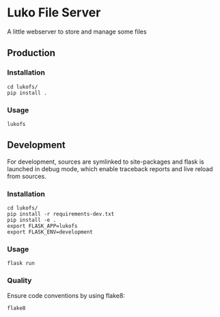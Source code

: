 Luko File Server
================

A little webserver to store and manage some files

Production
----------

### Installation

    cd lukofs/
    pip install .

### Usage

    lukofs

Development
-----------

For development, sources are symlinked to site-packages and
flask is launched in debug mode, which enable traceback reports
and live reload from sources.

### Installation

    cd lukofs/
    pip install -r requirements-dev.txt
    pip install -e .
    export FLASK_APP=lukofs
    export FLASK_ENV=development

### Usage

    flask run

### Quality

Ensure code conventions by using flake8:

    flake8